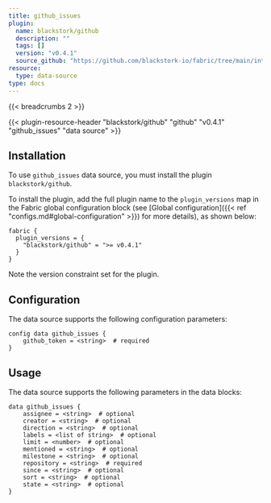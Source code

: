 ```yaml
---
title: github_issues
plugin:
  name: blackstork/github
  description: ""
  tags: []
  version: "v0.4.1"
  source_github: "https://github.com/blackstork-io/fabric/tree/main/internal/github/"
resource:
  type: data-source
type: docs
---
```


{{< breadcrumbs 2 >}}

{{< plugin-resource-header "blackstork/github" "github" "v0.4.1" "github_issues" "data source" >}}

## Installation

To use `github_issues` data source, you must install the plugin `blackstork/github`.

To install the plugin, add the full plugin name to the `plugin_versions` map in the Fabric global configuration block (see [Global configuration]({{< ref "configs.md#global-configuration" >}}) for more details), as shown below:

```hcl
fabric {
  plugin_versions = {
    "blackstork/github" = ">= v0.4.1"
  }
}
```

Note the version constraint set for the plugin.

## Configuration

The data source supports the following configuration parameters:

```hcl
config data github_issues {
    github_token = <string>  # required
}
```

## Usage

The data source supports the following parameters in the data blocks:

```hcl
data github_issues {
    assignee = <string>  # optional
    creator = <string>  # optional
    direction = <string>  # optional
    labels = <list of string>  # optional
    limit = <number>  # optional
    mentioned = <string>  # optional
    milestone = <string>  # optional
    repository = <string>  # required
    since = <string>  # optional
    sort = <string>  # optional
    state = <string>  # optional
}
```